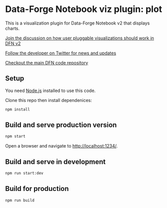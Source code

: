 # Data-Forge Notebook viz plugin: plot

This is a visualization plugin for Data-Forge Notebook v2 that displays charts.

[Join the discussion on how user pluggable visualizations should work in DFN v2](https://github.com/data-forge-notebook/editor-core/issues/1)

[Follow the developer on Twitter for news and updates](https://twitter.com/codecapers)

[Checkout the main DFN code repository](https://github.com/data-forge-notebook/editor-core)

## Setup

You need [Node.js](https://nodejs.org/en/) installed to use this code.

Clone this repo then install dependenices:

```bash
npm install
```

## Build and serve production version

```bash
npm start
```

Open a browser and navigate to [http://localhost:1234/](http://localhost:1234/).

## Build and serve in development

```bash
npm run start:dev
```

## Build for production

```bash
npm run build
```
